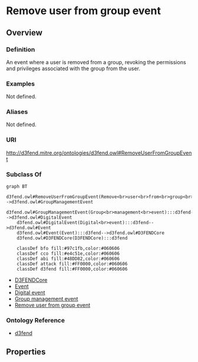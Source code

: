 # Remove user from group event

## Overview

### Definition
An event where a user is removed from a group, revoking the permissions and privileges associated with the group from the user.

### Examples
Not defined.

### Aliases
Not defined.

### URI
http://d3fend.mitre.org/ontologies/d3fend.owl#RemoveUserFromGroupEvent

### Subclass Of
```mermaid
graph BT
    d3fend.owl#RemoveUserFromGroupEvent(Remove<br>user<br>from<br>group<br>event):::d3fend-->d3fend.owl#GroupManagementEvent
    d3fend.owl#GroupManagementEvent(Group<br>management<br>event):::d3fend-->d3fend.owl#DigitalEvent
    d3fend.owl#DigitalEvent(Digital<br>event):::d3fend-->d3fend.owl#Event
    d3fend.owl#Event(Event):::d3fend-->d3fend.owl#D3FENDCore
    d3fend.owl#D3FENDCore(D3FENDCore):::d3fend
    
    classDef bfo fill:#97c1fb,color:#060606
    classDef cco fill:#e4c51e,color:#060606
    classDef abi fill:#48DD82,color:#060606
    classDef attack fill:#FF0000,color:#060606
    classDef d3fend fill:#FF0000,color:#060606
```

- [D3FENDCore](/docs/ontology/reference/model/D3FENDCore/D3FENDCore.md)
- [Event](/docs/ontology/reference/model/D3FENDCore/Event/Event.md)
- [Digital event](/docs/ontology/reference/model/D3FENDCore/Event/Digital%20event/Digital%20event.md)
- [Group management event](/docs/ontology/reference/model/D3FENDCore/Event/Digital%20event/Group%20management%20event/Group%20management%20event.md)
- [Remove user from group event](/docs/ontology/reference/model/D3FENDCore/Event/Digital%20event/Group%20management%20event/Remove%20user%20from%20group%20event/Remove%20user%20from%20group%20event.md)


### Ontology Reference
- [d3fend](http://d3fend.mitre.org/ontologies/d3fend.owl#)

## Properties
